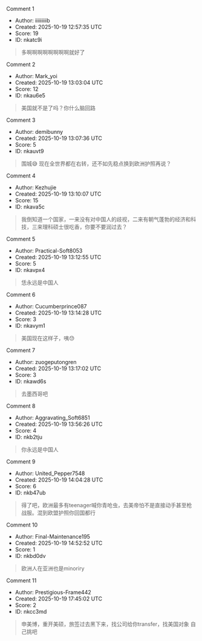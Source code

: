 Comment 1

- Author: iiiiiiiiib
- Created: 2025-10-19 12:57:35 UTC
- Score: 19
- ID: nkatc9i

> 多啊啊啊啊啊啊啊啊就好了

Comment 2

- Author: Mark_yoi
- Created: 2025-10-19 13:03:04 UTC
- Score: 12
- ID: nkau6e5

> 美国就不是了吗？你什么脑回路

Comment 3

- Author: demibunny
- Created: 2025-10-19 13:07:36 UTC
- Score: 5
- ID: nkauvt9

> 围城😅
> 现在全世界都在右转，还不如先稳点换到欧洲护照再说？

Comment 4

- Author: Kezhujie
- Created: 2025-10-19 13:10:07 UTC
- Score: 15
- ID: nkava5c

> 我倒知道一个国家，一来没有对中国人的歧视，二来有朝气蓬勃的经济和科技，三来理科硕士很吃香，你要不要润过去？

Comment 5

- Author: Practical-Soft8053
- Created: 2025-10-19 13:12:55 UTC
- Score: 5
- ID: nkavpx4

> 恁永远是中国人

Comment 6

- Author: Cucumberprince087
- Created: 2025-10-19 13:14:28 UTC
- Score: 3
- ID: nkavym1

> 美国现在这样子，咦😓

Comment 7

- Author: zuogeputongren
- Created: 2025-10-19 13:17:02 UTC
- Score: 3
- ID: nkawd6s

> 去墨西哥吧

Comment 8

- Author: Aggravating_Soft6851
- Created: 2025-10-19 13:56:26 UTC
- Score: 4
- ID: nkb2tju

> 你永远是中国人

Comment 9

- Author: United_Pepper7548
- Created: 2025-10-19 14:04:28 UTC
- Score: 6
- ID: nkb47ub

> 得了吧，欧洲最多有teenager喊你青呛虫，去美帝怕不是直接动手甚至枪战服。混到欧盟护照你回国都行

Comment 10

- Author: Final-Maintenance195
- Created: 2025-10-19 14:52:52 UTC
- Score: 1
- ID: nkbd0dv

> 欧洲人在亚洲也是minoriry

Comment 11

- Author: Prestigious-Frame442
- Created: 2025-10-19 17:45:02 UTC
- Score: 2
- ID: nkcc3md

> 申美博，重开美硕，旅签过去黑下来，找公司给你transfer，找美国对象 自己挑吧

